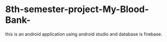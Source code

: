 # 8th-semester-project-My-Blood-Bank-
this is an android application using android studio and database is firebase.
